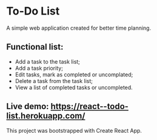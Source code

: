 # To-Do List

A simple web application created for better time planning.

## Functional list:

- Add a task to the task list;
- Add a task priority;
- Edit tasks, mark as completed or uncomplated;
- Delete a task from the task list;
- View a list of completed tasks or uncompleted.


## Live demo: https://react--todo-list.herokuapp.com/


This project was bootstrapped with Create React App.
